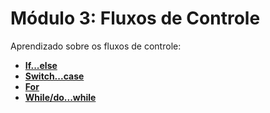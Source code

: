 # Módulo 3: Fluxos de Controle

Aprendizado sobre os fluxos de controle:

- **[If...else](https://github.com/cortelucas/ts-zero-to-hero/tree/main/module-03/01-if-else)**
- **[Switch...case](https://github.com/cortelucas/ts-zero-to-hero/tree/main/module-03/02-switch-case)**
- **[For](https://github.com/cortelucas/ts-zero-to-hero/tree/main/module-03/03-loop-for)**
- **[While/do...while](https://github.com/cortelucas/ts-zero-to-hero/tree/main/module-03/04-loop-while)**
